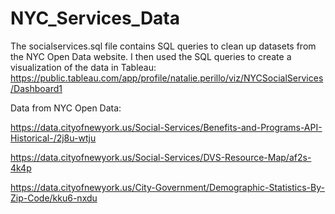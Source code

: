 # NYC_Services_Data

The socialservices.sql file contains SQL queries to clean up datasets from the NYC Open Data website. 
I then used the SQL queries to create a visualization of the data in Tableau: https://public.tableau.com/app/profile/natalie.perillo/viz/NYCSocialServices/Dashboard1

Data from NYC Open Data:

https://data.cityofnewyork.us/Social-Services/Benefits-and-Programs-API-Historical-/2j8u-wtju

https://data.cityofnewyork.us/Social-Services/DVS-Resource-Map/af2s-4k4p

https://data.cityofnewyork.us/City-Government/Demographic-Statistics-By-Zip-Code/kku6-nxdu
